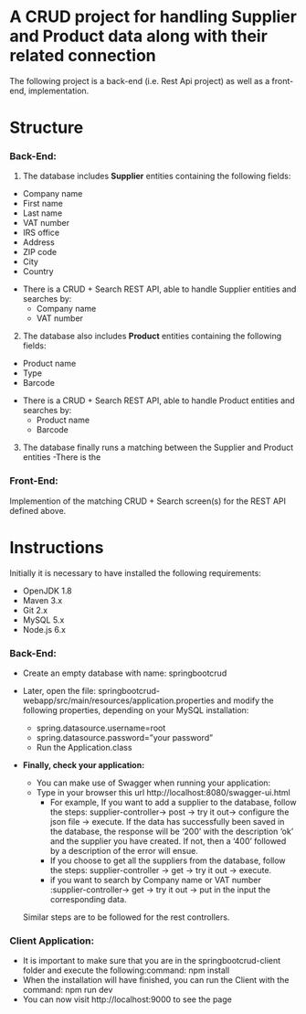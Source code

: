 # A CRUD project for handling Supplier and Product data along with their related connection

The following project is a back-end (i.e. Rest Api project) as well as a front-end, implementation.

# Structure

### Back-End:

1. The database includes **Supplier** entities containing the following fields:
  * Company name
  * First name
  * Last name
  * VAT number
  * IRS office
  * Address
  * ZIP code
  * City
  * Country
  - There is a CRUD + Search REST API, able to handle Supplier entities and searches by:
    - Company name
    - VAT number

2. The database also includes **Product** entities containing the following fields:
  * Product name
  * Type
  * Barcode
  - There is a CRUD + Search REST API, able to handle Product entities and searches by:
    - Product name
    - Barcode

3. The database finally runs a matching between the Supplier and Product entities
-There is the 

### Front-End:
Implemention of the matching CRUD + Search screen(s) for the REST API defined above.

# Instructions
Initially it is necessary to have installed the following requirements:
* OpenJDK 1.8
* Maven 3.x
* Git 2.x
* MySQL 5.x
* Node.js 6.x

### Back-End:
* Create an empty database with name: springbootcrud
* Later, open the file: springbootcrud-webapp/src/main/resources/application.properties and
modify the following properties, depending on your MySQL installation:
  - spring.datasource.username=root
  - spring.datasource.password=”your password”
  - Run the Application.class
  
* **Finally, check your application:**
  - You can make use of Swagger when running your application:
  - Type in your browser this url http://localhost:8080/swagger-ui.html
    - For example, If you want to add a supplier to the database, follow the steps: supplier-controller→ post → try it out→ configure the json file → execute. If the data has successfully been saved in the database, the response will be ‘200’ with the description ‘ok’ and the supplier you have created. If not, then a ‘400’ followed by a description of the error will ensue.
    - If you choose to get all the suppliers from the database, follow the steps: supplier-controller → get → try it out → execute.
    - if you want to search by Company name or VAT number :supplier-controller→ get → try it out → put in the input the corresponding data.

  Similar steps are to be followed for the rest controllers. 

### Client Application:
- It is important to make sure that you are in the springbootcrud-client folder and execute the following:command: npm install
-  When the installation will have finished, you can run the Client with the command: npm run dev
- You can now visit http://localhost:9000 to see the page


